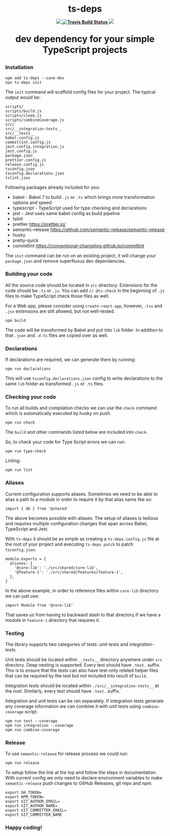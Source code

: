 <h1 align="center">
  ts-deps
  <p align="center" style="font-size: 0.5em">
    <a href="https://www.npmjs.com/package/ts-deps">
      <img src="https://img.shields.io/npm/v/ts-deps.svg" >
    </a>
    <a href="https://travis-ci.com/zaripych/ts-deps">
      <img src="https://travis-ci.com/zaripych/ts-deps.svg?branch=master" alt="Travis Build Status">
    </a>
    <a href="https://codecov.io/gh/zaripych/ts-deps">
      <img src="https://codecov.io/gh/zaripych/ts-deps/branch/master/graph/badge.svg" />
    </a>
  </p>
  <p align="center">dev dependency for your simple TypeScript projects</p>
</h1>

### Installation

```
npm add ts-deps --save-dev
npx ts-deps init
```

The `init` command will scaffold config files for your project. The typical output would be:

```
scripts/
scripts/build.js
scripts/clean.js
scripts/combineCoverage.js
src/
src/__integration-tests__
src/__tests__
babel.config.js
commitlint.config.js
jest.config.integration.js
jest.config.js
package.json
prettier.config.js
release.config.js
tsconfig.json
tsconfig.declarations.json
tslint.json
```

Following packages already included for you:

- babel - Babel 7 to build `.js` or `.ts` which brings more transformation options and speed
- typescript - TypeScript used for type checking and declarations
- jest - Jest uses same babel config as build pipeline
- tslint
- prettier https://prettier.io/
- semantic-release https://github.com/semantic-release/semantic-release
- husky
- pretty-quick
- commitlint https://conventional-changelog.github.io/commitlint

The `init` command can be run on an existing project, it will change your `package.json` and remove superfluous dev dependencies.

### Building your code

All the source code should be located in `src` directory. Extensions for the code should be `.ts` or `.js`.
You can add `// @ts-check` in the beginning of `.js` files to make TypeScript check those files as well.

For a Web app, please consider using `create-react-app`, however, `.tsx` and `.jsx` extensions are still allowed, but not well-tested.

```
npm build
```

The code will be transformed by Babel and put into `lib` folder. In addition to that `.json` and `.d.ts` files are copied over as well.

### Declarations

If declarations are required, we can generate them by running:

```
npm run declarations
```

This will use `tsconfig.declarations.json` config to write declarations to the same `lib` folder as transformed `.js` or `.ts` files.

### Checking your code

To run all builds and compilation checks we can use the `check` command which is automatically executed by husky on push.

```
npm run check
```

The `build` and other commands listed below are included into `check`.

So, to check your code for Type Script errors we can run:

```
npm run type-check
```

Linting:

```
npm run lint
```

### Aliases

Current configuration supports aliases. Sometimes we need to be able to alias a path to a module in order to require it by that alias name like so:

```
import { db } from '@shared'
```

The above becomes possible with aliases. The setup of aliases is tedious and requires multiple configuration changes that span across Babel, TypeScript and Jest.

With `ts-deps` it should be as simple as creating a `ts-deps.config.js` file at the root of your project and executing `ts-deps patch` to patch `tsconfig.json`:

```
module.exports = {
  aliases: {
    '@core-lib': './src/shared/core-lib',
    '@feature-1': './src/shared/features/feature-1',
  },
}

```

In the above example, in order to reference files within `core-lib` directory we can just use:

```
import Module from '@core-lib'
```

That saves us from having to backward slash to that directory if we have a module in `feature-1` directory that requires it.

### Testing

The library supports two categories of tests: _unit-tests_ and _integration-tests_.

Unit tests should be located within `__tests__` directory anywhere under `src` directory. Deep nesting is supported. Every test should have `.test.` suffix. This is to ensure that the tests can also have test-only related helper files that can be required by the test but not included into result of `build`.

Integration tests should be located within `./src/__integration-tests__` at the root. Similarly, every test should have `.test.` suffix.

Integration and unit tests can be ran separately. If integration tests generate any coverage information we can combine it with unit tests using `combine-coverage` script.

```
npm run test --coverage
npm run integration --coverage
npm run combine-coverage
```

### Release

To use `semantic-release` for release process we could run:

```
npm run release
```

To setup follow the link at the top and follow the steps in documentation. With current config we only need to declare environment variables to make
`semantic-release` push changes to GitHub Releases, git repo and npm.

```
export GH_TOKEN=
export NPM_TOKEN=
export GIT_AUTHOR_EMAIL=
export GIT_AUTHOR_NAME=
export GIT_COMMITTER_EMAIL=
export GIT_COMMITTER_NAME
```

### Happy coding!
